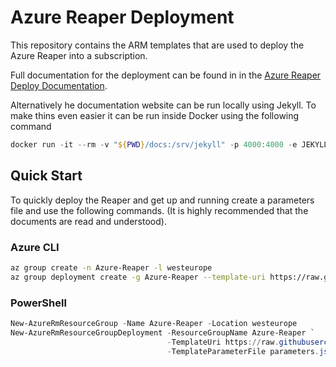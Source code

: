 # Azure Reaper Deployment

This repository contains the ARM templates that are used to deploy the Azure Reaper into a subscription.

Full documentation for the deployment can be found in in the [Azure Reaper Deploy Documentation](https://chef-partners.github.io/azure-reaper-deploy).

Alternatively he documentation website can be run locally using Jekyll. To make thins even easier it can be run inside Docker using the following command

```powershell
docker run -it --rm -v "${PWD}/docs:/srv/jekyll" -p 4000:4000 -e JEKYLL_ENV=production jekyll/jekyll:3.8 jekyll serve
```

## Quick Start

To quickly deploy the Reaper and get up and running create a parameters file and use the following commands. (It is highly recommended that the documents are read and understood).

### Azure CLI

```bash
az group create -n Azure-Reaper -l westeurope
az group deployment create -g Azure-Reaper --template-uri https://raw.githubusercontent.com/chef-partners/azure-reaper/release/azuredeploy.json -p parameters.json
```

### PowerShell

```powershell
New-AzureRmResourceGroup -Name Azure-Reaper -Location westeurope
New-AzureRmResourceGroupDeployment -ResourceGroupName Azure-Reaper `
                                   -TemplateUri https://raw.githubusercontent.com/chef-partners/azure-reaper/release/azuredeploy.json `
                                   -TemplateParameterFile parameters.json
```

